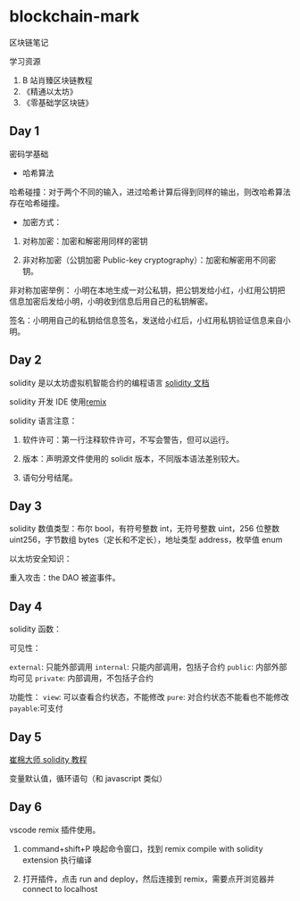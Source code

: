 # blockchain-mark

区块链笔记

学习资源

1. B 站肖臻区块链教程
2. 《精通以太坊》
3. 《零基础学区块链》

## Day 1

密码学基础

- 哈希算法

哈希碰撞：对于两个不同的输入，进过哈希计算后得到同样的输出，则改哈希算法存在哈希碰撞。

- 加密方式：

1. 对称加密：加密和解密用同样的密钥

2. 非对称加密（公钥加密 Public-key cryptography）：加密和解密用不同密钥。

非对称加密举例： 小明在本地生成一对公私钥，把公钥发给小红，小红用公钥把信息加密后发给小明，小明收到信息后用自己的私钥解密。

签名：小明用自己的私钥给信息签名，发送给小红后，小红用私钥验证信息来自小明。

## Day 2

solidity 是以太坊虚拟机智能合约的编程语言
[solidity 文档](https://solidity-cn.readthedocs.io/zh/develop/introduction-to-smart-contracts.html)

solidity 开发 IDE 使用[remix](https://remix.ethereum.org/#optimize=false&runs=200&evmVersion=null&version=soljson-v0.8.7+commit.e28d00a7.js)

solidity 语言注意：

1.  软件许可：第一行注释软件许可，不写会警告，但可以运行。

2.  版本：声明源文件使用的 solidit 版本，不同版本语法差别较大。

3.  语句分号结尾。

## Day 3

solidity 数值类型：布尔 bool，有符号整数 int，无符号整数 uint，256 位整数 uint256，字节数组 bytes（定长和不定长），地址类型 address，枚举值 enum

以太坊安全知识：

重入攻击：the DAO 被盗事件。

## Day 4

solidity 函数：

可见性：

`external`: 只能外部调用
`internal`: 只能内部调用，包括子合约
`public`: 内部外部均可见
`private`: 内部调用，不包括子合约

功能性：
`view`: 可以查看合约状态，不能修改
`pure`: 对合约状态不能看也不能修改
`payable`:可支付

## Day 5

[崔棉大师 solidity 教程](https://space.bilibili.com/286084162/channel/collectiondetail?sid=296410)

变量默认值，循环语句（和 javascript 类似）

## Day 6

vscode remix 插件使用。

1. command+shift+P 唤起命令窗口，找到 remix compile with solidity extension 执行编译

2. 打开插件，点击 run and deploy，然后连接到 remix，需要点开浏览器并 connect to localhost
